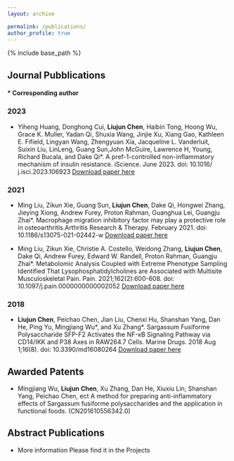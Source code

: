 ```yaml
---
layout: archive

permalink: /publications/
author_profile: true
---
```


{% include base_path %}
## Journal Pubblications ##
#### * Corresponding author ####

### 2023 ###
* Yiheng Huang, Donghong Cui, **Liujun Chen**, Haibin Tong, Hoong Wu, Grace K. Muller, Yadan Qi, Shuxia Wang, Jinjie Xu, Xiang Gao, Kathleen E. Fifield, Lingyan Wang, Zhengyuan Xia, Jacqueline L. Vanderluit, Suixin Liu, LinLeng, Guang Sun,John McGuire, Lawrence H, Young, Richard Bucala, and Dake Qi\*. A pref-1-controlled non-inflammatory mechanism of insulin resistance. iScience. June 2023. doi: 10.1016/ j.isci.2023.106923
[Download paper here](https://www.sciencedirect.com/science/article/pii/S2589004223010003)

### 2021 ###
* Ming Liu, Zikun Xie, Guang Sun, **Liujun Chen**, Dake Qi, Hongwei Zhang, Jieying Xiong, Andrew Furey, Proton Rahman, Guanghua Lei, Guangju Zhai\*. Macrophage migration inhibitory factor may play a protective role in osteoarthritis.Arthritis Research & Therapy. February 2021. doi: 10.1186/s13075-021-02442-w
[Download paper here](https://link.springer.com/article/10.1186/s13075-021-02442-w)

* Ming Liu, Zikun Xie, Christie A. Costello, Weidong Zhang, **Liujun Chen**, Dake Qi, Andrew Furey, Edward W. Randell, Proton Rahman, Guangju Zhai\*. Metabolomic Analysis Coupled with Extreme Phenotype Sampling Identified That Lysophosphatidylcholines are Associated with Multisite Musculoskeletal Pain. Pain. 2021;162(2):600-608. doi: 10.1097/j.pain.0000000000002052
[Download paper here](https://journals.lww.com/pain/Fulltext/2021/02000/Metabolomic_analysis_coupled_with_extreme.25.aspx)

### 2018 ###
* **Liujun Chen**, Peichao Chen, Jian Liu, Chenxi Hu, Shanshan Yang, Dan He, Ping Yu, Mingjiang Wu\*, and Xu Zhang\*. Sargassum Fusiforme Polysaccharide SFP-F2 Activates the NF-κB Signaling Pathway via CD14/IKK and P38 Axes in RAW264.7 Cells. Marine Drugs. 2018 Aug 1;16(8). doi: 10.3390/md16080264 
[Download paper here](https://www.mdpi.com/1660-3397/16/8/264)

## Awarded Patents ##

* Mingjiang Wu, **Liujun Chen**, Xu Zhang, Dan He, Xiuxiu Lin, Shanshan Yang, Peichao Chen, ect A method for preparing anti-inflammatory effects of Sargassum fusiforme polysaccharides and the application in functional foods. (CN201610556342.0)

## Abstract Publications ##

* More information Please find it in the Projects
